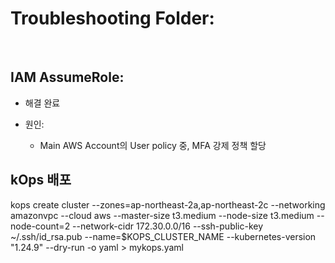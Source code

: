 # Troubleshooting Folder:

<br>

## IAM AssumeRole:

- 해결 완료

- 원인:
    - Main AWS Account의 User policy 중, MFA 강제 정책 할당

## kOps 배포

kops create cluster --zones=ap-northeast-2a,ap-northeast-2c --networking amazonvpc --cloud aws --master-size t3.medium --node-size t3.medium --node-count=2 --network-cidr 172.30.0.0/16 --ssh-public-key ~/.ssh/id_rsa.pub --name=$KOPS_CLUSTER_NAME --kubernetes-version "1.24.9" --dry-run -o yaml > mykops.yaml
